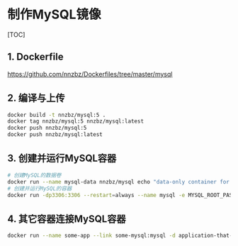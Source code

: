# 制作MySQL镜像

[TOC]

## 1. Dockerfile

https://github.com/nnzbz/Dockerfiles/tree/master/mysql

## 2. 编译与上传

```sh
docker build -t nnzbz/mysql:5 .
docker tag nnzbz/mysql:5 nnzbz/mysql:latest
docker push nnzbz/mysql:5
docker push nnzbz/mysql:latest
```

## 3. 创建并运行MySQL容器

```sh
# 创建MySQL的数据卷
docker run --name mysql-data nnzbz/mysql echo "data-only container for MySQL"
# 创建并运行MySQL的容器
docker run -dp3306:3306 --restart=always --name mysql -e MYSQL_ROOT_PASSWORD=root --volumes-from mysql-data nnzbz/mysql
```

## 4. 其它容器连接MySQL容器

```sh
docker run --name some-app --link some-mysql:mysql -d application-that-uses-mysql
```
